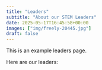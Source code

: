```yaml
---
title: "Leaders"
subtitle: "About our STEM Leaders"
date: 2025-05-17T16:45:58+00:00
images: ["img/freely-20445.jpg"]
draft: false
---
```


This is an example leaders page.

Here are our leaders:

